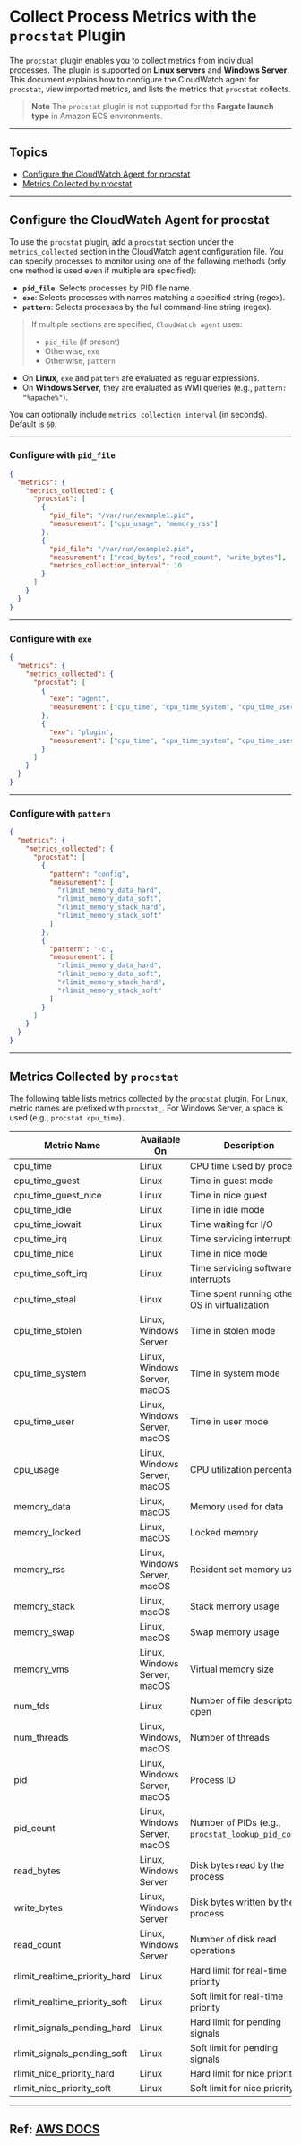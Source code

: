 # Collect Process Metrics with the `procstat` Plugin

The `procstat` plugin enables you to collect metrics from individual processes. The plugin is supported on **Linux servers** and **Windows Server**. This document explains how to configure the CloudWatch agent for `procstat`, view imported metrics, and lists the metrics that `procstat` collects.

> **Note**
> The `procstat` plugin is not supported for the **Fargate launch type** in Amazon ECS environments.

---

## Topics

* [Configure the CloudWatch Agent for procstat](#configure-the-cloudwatch-agent-for-procstat)
* [Metrics Collected by procstat](#metrics-collected-by-procstat)

---

## Configure the CloudWatch Agent for procstat

To use the `procstat` plugin, add a `procstat` section under the `metrics_collected` section in the CloudWatch agent configuration file. You can specify processes to monitor using one of the following methods (only one method is used even if multiple are specified):

* **`pid_file`**: Selects processes by PID file name.
* **`exe`**: Selects processes with names matching a specified string (regex).
* **`pattern`**: Selects processes by the full command-line string (regex).

> If multiple sections are specified, `CloudWatch agent` uses:
>
> * `pid_file` (if present)
> * Otherwise, `exe`
> * Otherwise, `pattern`

* On **Linux**, `exe` and `pattern` are evaluated as regular expressions.
* On **Windows Server**, they are evaluated as WMI queries (e.g., `pattern: "%apache%"`).

You can optionally include `metrics_collection_interval` (in seconds). Default is `60`.

---

### Configure with `pid_file`

```json
{
  "metrics": {
    "metrics_collected": {
      "procstat": [
        {
          "pid_file": "/var/run/example1.pid",
          "measurement": ["cpu_usage", "memory_rss"]
        },
        {
          "pid_file": "/var/run/example2.pid",
          "measurement": ["read_bytes", "read_count", "write_bytes"],
          "metrics_collection_interval": 10
        }
      ]
    }
  }
}
```

---

### Configure with `exe`

```json
{
  "metrics": {
    "metrics_collected": {
      "procstat": [
        {
          "exe": "agent",
          "measurement": ["cpu_time", "cpu_time_system", "cpu_time_user"]
        },
        {
          "exe": "plugin",
          "measurement": ["cpu_time", "cpu_time_system", "cpu_time_user"]
        }
      ]
    }
  }
}
```

---

### Configure with `pattern`

```json
{
  "metrics": {
    "metrics_collected": {
      "procstat": [
        {
          "pattern": "config",
          "measurement": [
            "rlimit_memory_data_hard",
            "rlimit_memory_data_soft",
            "rlimit_memory_stack_hard",
            "rlimit_memory_stack_soft"
          ]
        },
        {
          "pattern": "-c",
          "measurement": [
            "rlimit_memory_data_hard",
            "rlimit_memory_data_soft",
            "rlimit_memory_stack_hard",
            "rlimit_memory_stack_soft"
          ]
        }
      ]
    }
  }
}
```

---

## Metrics Collected by `procstat`

The following table lists metrics collected by the `procstat` plugin. For Linux, metric names are prefixed with `procstat_`. For Windows Server, a space is used (e.g., `procstat cpu_time`).

| **Metric Name**                  | **Available On**             | **Description**                                    | **Unit** |
| -------------------------------- | ---------------------------- | -------------------------------------------------- | -------- |
| cpu\_time                        | Linux                        | CPU time used by process                           | Count    |
| cpu\_time\_guest                 | Linux                        | Time in guest mode                                 | None     |
| cpu\_time\_guest\_nice           | Linux                        | Time in nice guest                                 | None     |
| cpu\_time\_idle                  | Linux                        | Time in idle mode                                  | None     |
| cpu\_time\_iowait                | Linux                        | Time waiting for I/O                               | None     |
| cpu\_time\_irq                   | Linux                        | Time servicing interrupts                          | None     |
| cpu\_time\_nice                  | Linux                        | Time in nice mode                                  | None     |
| cpu\_time\_soft\_irq             | Linux                        | Time servicing software interrupts                 | None     |
| cpu\_time\_steal                 | Linux                        | Time spent running other OS in virtualization      | None     |
| cpu\_time\_stolen                | Linux, Windows Server        | Time in stolen mode                                | None     |
| cpu\_time\_system                | Linux, Windows Server, macOS | Time in system mode                                | Count    |
| cpu\_time\_user                  | Linux, Windows Server, macOS | Time in user mode                                  | Count    |
| cpu\_usage                       | Linux, Windows Server, macOS | CPU utilization percentage                         | Percent  |
| memory\_data                     | Linux, macOS                 | Memory used for data                               | Bytes    |
| memory\_locked                   | Linux, macOS                 | Locked memory                                      | Bytes    |
| memory\_rss                      | Linux, Windows Server, macOS | Resident set memory usage                          | Bytes    |
| memory\_stack                    | Linux, macOS                 | Stack memory usage                                 | Bytes    |
| memory\_swap                     | Linux, macOS                 | Swap memory usage                                  | Bytes    |
| memory\_vms                      | Linux, Windows Server, macOS | Virtual memory size                                | Bytes    |
| num\_fds                         | Linux                        | Number of file descriptors open                    | None     |
| num\_threads                     | Linux, Windows, macOS        | Number of threads                                  | None     |
| pid                              | Linux, Windows Server, macOS | Process ID                                         | None     |
| pid\_count                       | Linux, Windows Server, macOS | Number of PIDs (e.g., `procstat_lookup_pid_count`) | None     |
| read\_bytes                      | Linux, Windows Server        | Disk bytes read by the process                     | Bytes    |
| write\_bytes                     | Linux, Windows Server        | Disk bytes written by the process                  | Bytes    |
| read\_count                      | Linux, Windows Server        | Number of disk read operations                     | None     |
| rlimit\_realtime\_priority\_hard | Linux                        | Hard limit for real-time priority                  | None     |
| rlimit\_realtime\_priority\_soft | Linux                        | Soft limit for real-time priority                  | None     |
| rlimit\_signals\_pending\_hard   | Linux                        | Hard limit for pending signals                     | None     |
| rlimit\_signals\_pending\_soft   | Linux                        | Soft limit for pending signals                     | None     |
| rlimit\_nice\_priority\_hard     | Linux                        | Hard limit for nice priority                       | None     |
| rlimit\_nice\_priority\_soft     | Linux                        | Soft limit for nice priority                       | None     |

---

## Ref: [AWS DOCS](https://docs.aws.amazon.com/AmazonCloudWatch/latest/monitoring/CloudWatch-Agent-procstat-process-metrics.html)